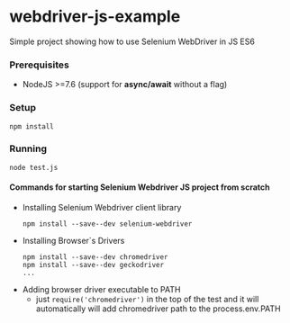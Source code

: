 # webdriver-js-example
Simple project showing how to use Selenium WebDriver in JS ES6

### Prerequisites
* NodeJS >=7.6 (support for **async/await** without a flag)

### Setup
```
npm install
```

### Running 
```
node test.js
```


#### Commands for starting Selenium Webdriver JS project from scratch

* Installing Selenium Webdriver client library
    ```
    npm install --save--dev selenium-webdriver
    ```
* Installing Browser`s Drivers
    ```
    npm install --save--dev chromedriver
    npm install --save--dev geckodriver
    ...   
    ```
* Adding browser driver executable to PATH
    * just `require('chromedriver')` in the top of the test and it will automatically will add chromedriver path to the process.env.PATH